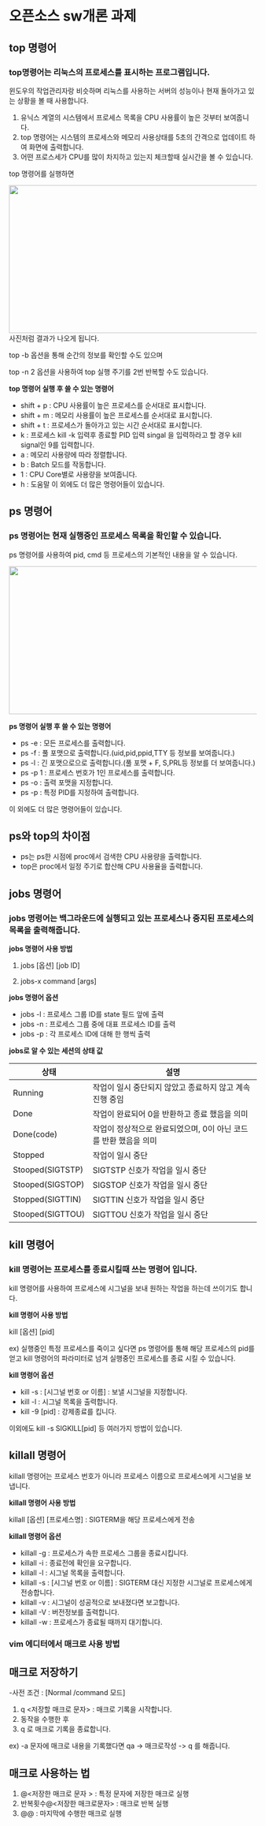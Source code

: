 # 오픈소스 sw개론 과제

## top 명령어

### top명령어는 리눅스의 프로세스를 표시하는 프로그램입니다.
윈도우의 작업관리자랑 비슷하며 리눅스를 사용하는 서버의 성능이나 현재 돌아가고 있는 상황을 볼 때 사용합니다.
1) 유닉스 계열의 시스템에서 프로세스 목록을 CPU 사용률이 높은 것부터 보여줍니다.
2) top 명령어는 시스템의 프로세스와 메모리 사용상태를 5초의 간격으로 업데이트 하여 화면에 출력합니다.
3) 어떤 프로스세가 CPU를 많이 차지하고 있는지 체크할때 실시간을 볼 수 있습니다.

top 명령어를 실행하면 

<img src="https://user-images.githubusercontent.com/106830111/171924999-d1dfd2d5-18c1-4281-a053-527ab0fc6739.png" width="600" height= "300">
사진처럼 결과가 나오게 됩니다.

top -b 옵션을 통해 순간의 정보를 확인할 수도 있으며 

top -n 2 옵션을 사용하여 top 실행 주기를 2번 반복할 수도 있습니다.

**top 명령어 실행 후 쓸 수 있는 명령어**
+ shift + p  : CPU 사용률이 높은 프로세스를 순서대로 표시합니다.
+ shift + m  : 메모리 사용률이 높은 프로세스를 순서대로 표시합니다.
+ shift + t  : 프로세스가 돌아가고 있는 시간 순서대로 표시합니다.
+ k : 프로세스 kill -k 입력후 종료할 PID 입력 singal 을 입력하라고 할 경우 kill signal인 9를 입력합니다.
+ a : 메모리 사용량에 따라 정렬합니다.
+ b : Batch 모드를 작동합니다.
+ 1 : CPU Core별로 사용량을 보여줍니다.
+ h : 도움말
이 외에도 더 많은 명령어들이 있습니다.
## ps 명령어

### ps 명령어는 현재 실행중인 프로세스 목록을 확인할 수 있습니다.

ps 명령어를 사용하여 pid, cmd 등 프로세스의 기본적인 내용을 알 수 있습니다.

<img src="https://user-images.githubusercontent.com/106830111/171929993-07a6a030-feb9-4065-8b17-9662e9d67005.png" width="600" height="300">

**ps 명령어 실행 후 쓸 수 있는 명령어**
+ ps -e : 모든 프로세스를 출력합니다.
+ ps -f : 풀 포맷으로 출력합니다.(uid,pid,ppid,TTY 등 정보를 보여줍니다.)
+ ps -l : 긴 포맷으로으로 출력합니다.(풀 포맷 + F, S,PRL등 정보를 더 보여줍니다.)
+ ps -p 1 : 프로세스 번호가 1인 프로세스를 출력합니다. 
+ ps -o : 출력 포맷을 지정합니다.
+ ps -p : 특정 PID를 지정하여 출력합니다.

이 외에도 더 많은 명령어들이 있습니다.

## ps와 top의 차이점 ##
+ ps는 ps한 시점에 proc에서 검색한 CPU 사용량을 출력합니다.
+ top은 proc에서 일정 주기로 합산해 CPU 사용율을 출력합니다.


## jobs 명령어

### jobs 명령어는 백그라운드에 실행되고 있는 프로세스나 중지된 프로세스의 목록을 출력해줍니다.

**jobs 명령어 사용 방법**

1) jobs [옵션] [job ID]

2) jobs-x command [args]

__jobs 명령어 옵션__

+ jobs -l : 프로세스 그룹 ID를 state 필드 앞에 출력
+ jobs -n : 프로세스 그룹 중에 대표 프로세스 ID를 출력
+ jobs -p : 각 프로세스 ID에 대해 한 행씩 출력

**jobs로 알 수 있는 세션의 상태 값**

|상태|설명|
|--|-----|
|Running| 작업이 일시 중단되지 않았고 종료하지 않고 계속 진행 중임|
|Done| 작업이 완료되어 0을 반환하고 종료 했음을 의미|
|Done(code)| 작업이 정상적으로 완료되었으며, 0이 아닌 코드를 반환 했음을 의미|
|Stopped| 작업이 일시 중단|
|Stooped(SIGTSTP)| SIGTSTP 신호가 작업을 일시 중단|
|Stooped(SIGSTOP)| SIGSTOP 신호가 작업을 일시 중단|
|Stopped(SIGTTIN)| SIGTTIN 신호가 작업을 일시 중단|
|Stooped(SIGTTOU)| SIGTTOU 신호가 작업을 일시 중단|


## kill 명령어

### kill 명령어는 프로세스를 종료시킬때 쓰는 명령어 입니다. 
kill 명령어를 사용하여 프로세스에 시그널을 보내 원하는 작업을 하는데 쓰이기도 합니다.

**kill 명령어 사용 방법**

kill [옵션] [pid]

ex) 실행중인 특정 프로세스를 죽이고 싶다면 ps 명령어를 통해 해당 프로세스의 pid를 얻고  kill 명령어의 파라미터로 넘겨 실행중인 프로세스를 종료 시킬 수 있습니다.

__kill 명령어 옵션__

+ kill -s : [시그널 번호 or 이름] : 보낼 시그널을 지정합니다.
+ kill -l : 시그널 목록을 출력합니다.
+ kill -9 [pid] : 강제종료를 킵니다.

이외에도 kill -s SIGKILL[pid] 등 여러가지 방법이 있습니다.

## killall 명령어
killall 명령어는 프로세스 번호가 아니라 프로세스 이름으로 프로세스에게 시그널을 보냅니다.

**killall 명령어 사용 방법**

killall [옵션] [프로세스명] : SIGTERM을 해당 프로세스에게 전송

__killall 명령어 옵션__

+ killall -g : 프로세스가 속한 프로세스 그룹을 종료시킵니다.
+ killall -i : 종료전에 확인을 요구합니다.
+ killall -l : 시그널 목록을 출력합니다.
+ killall -s : [시그널 번호 or 이름] :  SIGTERM 대신 지정한 시그널로 프로세스에게 전송합니다.
+ killall -v : 시그널이 성공적으로 보내졌다면 보고합니다.
+ killall -V : 버전정보를 출력합니다.
+ killall -w : 프로세스가 종료될 때까지 대기합니다.

### vim 에디터에서 매크로 사용 방법 ###

## 매크로 저장하기 ##
-사전 조건 : [Normal /command 모드]

1) q <저장할 매크로 문자> : 매크로 기록을 시작합니다.
2) 동작을 수행한 후
3) q 로 매크로 기록을 종료합니다.

ex) -a 문자에 매크로 내용을 기록했다면 qa ->  매크로작성 -> q 를 해줍니다.

## 매크로 사용하는 법 ##

1) @<저장한 매크로 문자 > : 특정 문자에 저장한 매크로 실행
2) 반복횟수@<저장한 매크로문자> : 매크로 반복 실행
3) @@ : 마지막에 수행한 매크로 실행

